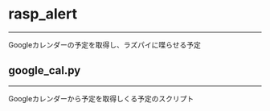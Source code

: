 # rasp_alert
---
Googleカレンダーの予定を取得し、ラズパイに喋らせる予定

## google_cal.py
---
Googleカレンダーから予定を取得しくる予定のスクリプト
